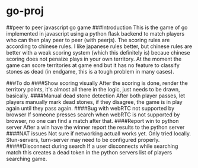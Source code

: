 # go-proj
##peer to peer javascript go game
###Introduction
This is the game of go implemented in javascript using a python flask backend to match players who can then play peer to peer (with peerjs).
The scoring rules are according to chinese rules. I like japanese rules better, but chinese rules are better with a weak scoring system (which this definitely is) becaue chinese scoring does not penaize plays in your own territory.
At the moment the game can score territories at game end but it has no feature to classify stones as dead (in endgame, this is a tough problem in many cases).

###To do
####Show scoring visually
After the scoring is done, render the territory points, it's almost all there in the logic, just needs to be drawn, basically.
####Manual dead stone detection
After both player passes, let players manually mark dead stones, if they disagree, the game is in play again until they pass again.
####Bug with webRTC not supported by browser
If someone presses search when webRTC is not supported by browser, no one can find a match after that.
####Report win to python server
After a win have the winner report the results to the python server
####NAT issues
Not sure if networking actuall works yet. Only tried locally. Stun-servers, turn-server may need to be configured properly.
#####Disconnect during search
If a user disconnects while searching match this creates a dead token in the python servers list of players searching game.
